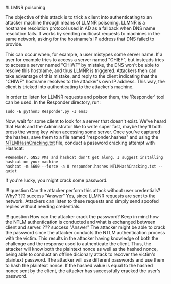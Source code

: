 #LLMNR poisoning

The objective of this attack is to trick a client into authenticating to an attacker machine through means of LLMNR poisoning. LLMNR is a hostname resolution protocol used in AD as a fallback when DNS name resolution fails. It works by sending multicast requests to machines in the same network, asking for the hostname's IP address that DNS failed to provide.

This can occur when, for example, a user mistypes some server name. If a user for example tries to access a server named "CHIEF", but insteads tries to access a server named "CHIWF" by mistake, the DNS won't be able to resolve this hostname, and thus LLMNR is triggered. Attackers then can take advantage of this mistake, and reply to the client indicating that the "CHIWF" hostname resolves to the attacker's own IP address. This way, the client is tricked into authenticating to the attacker's machine.

In order to listen for LLMNR requests and poison them, the 'Responder' tool can be used. In the Responder directory, run:
```
sudo -E python3 Responder.py -I ens3
```

Now, wait for some client to look for a server that doesn't exist. We've heard that Hank and the Administrator like to write super fast, maybe they'll both press the wrong key when accessing some server.
Once you've captured the hashes, save them to a file named "responder.hashes" and using the [NTLMHashCracking.txt](../multi-domain-attacks/NTLMHashCracking.txt) file, conduct a password cracking attempt with Hashcat:

```
#Remember, GNS3 VMs and hashcat don't get along. I suggest installing hashcat on your machine
hashcat -m 5600 --force -a 0 responder.hashes NTLMHashCracking.txt --quiet
```

If you're lucky, you might crack some password.

!!! question
    Can the attacker perform this attack without user credentials? Why?
??? success "Answer"
    Yes, since LLMNR requests are sent to the network. Attackers can listen to these requests and simply send spoofed replies without needing credentials.

!!! question
    How can the attacker crack the password? Keep in mind how the NTLM authentication is conducted and what is exchanged between client and server.
??? success "Answer"
    The attacker might be able to crack the password since the attacker conducts the NTLM authentication process with the victim. This results in the attacker having knowledge of both the challenge and the response used to authenticate the client. Thus, the attacker will know both the plaintext nonce as well as the hashed nonce, being able to conduct an offline dicionary attack to recover the victim's plaintext password. The attacker will use different passwords and use them to hash the plaintext nonce. If the hashed value is equal to the hashed nonce sent by the client, the attacker has successfully cracked the user's password.


